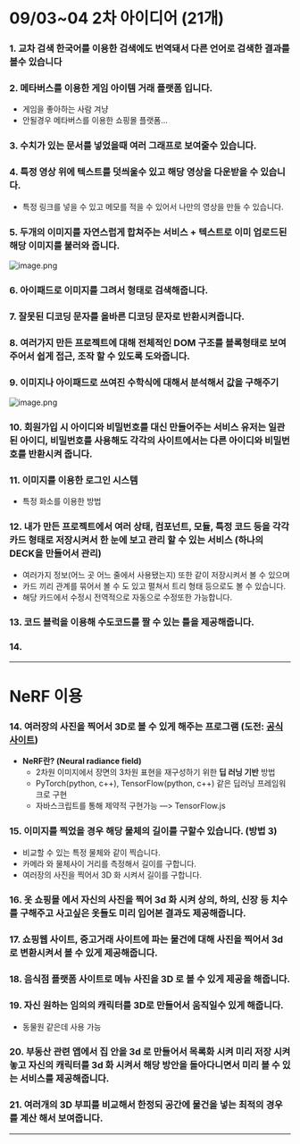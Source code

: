 # 09/03~04 2차 아이디어 (21개)

### 1. 교차 검색 한국어를 이용한 검색에도 번역돼서 다른 언어로 검색한 결과를 볼수 있습니다

### 2. 메타버스를 이용한 게임 아이템 거래 플랫폼 입니다.

- 게임을 좋아하는 사람 겨냥
- 안될경우 메타버스를 이용한 쇼핑몰 플랫폼…

### 3. 수치가 있는 문서를 넣었을때 여러 그래프로 보여줄수 있습니다.

### 4. 특정 영상 위에 텍스트를 덧씌울수 있고 해당 영상을 다운받을 수 있습니다.

- 특정 링크를 넣을 수 있고 메모를 적을 수 있어서 나만의 영상을 만들 수 있습니다.

### 5. 두개의 이미지를 자연스럽게 합쳐주는 서비스 + 텍스트로 이미 업로드된 해당 이미지를 불러와 줍니다.

![image.png](09%2003~04%202%E1%84%8E%E1%85%A1%20%E1%84%8B%E1%85%A1%E1%84%8B%E1%85%B5%E1%84%83%E1%85%B5%E1%84%8B%E1%85%A5%20(21%E1%84%80%E1%85%A2)%20e40c1382008e4d6584584702d7789916/image.png)

### 6. 아이패드로 이미지를 그려서 형태로 검색해줍니다.

### 7. 잘못된 디코딩 문자를 올바른 디코딩 문자로 반환시켜줍니다.

### 8. 여러가지 만든 프로젝트에 대해 전체적인 DOM 구조를 블록형태로 보여주어서 쉽게 접근, 조작 할 수 있도록 도와줍니다.

### 9.  이미지나 아이패드로 쓰여진 수학식에 대해서 분석해서 값을 구해주기

![image.png](09%2003~04%202%E1%84%8E%E1%85%A1%20%E1%84%8B%E1%85%A1%E1%84%8B%E1%85%B5%E1%84%83%E1%85%B5%E1%84%8B%E1%85%A5%20(21%E1%84%80%E1%85%A2)%20e40c1382008e4d6584584702d7789916/image%201.png)

### 10. 회원가입 시 아이디와 비밀번호를 대신 만들어주는 서비스 유저는 일관된 아이디, 비밀번호를 사용해도 각각의 사이트에서는 다른 아이디와 비밀번호를 반환시켜 줍니다.

### 11. 이미지를 이용한 로그인 시스템

- 특정 화소를 이용한 방법

### 12.  내가 만든 프로젝트에서 여러 상태, 컴포넌트,  모듈, 특정 코드 등을 각각 카드 형태로 저장시켜서 한 눈에 보고 관리 할  수 있는 서비스 (하나의 DECK을 만들어서 관리)

- 여러가지 정보(어느 곳 어느 줄에서 사용됐는지) 또한 같이 저장시켜서 볼 수 있으며
- 카드 끼리 관계를 묶어서 볼 수 도 있고 펼쳐서 트리 형태 등으로도 볼 수 있습니다.
- 해당 카드에서 수정시 전역적으로 자동으로 수정또한 가능합니다.

### 13. 코드 블럭을 이용해 수도코드를 짤 수 있는 틀을 제공해줍니다.

### 14.

---

# NeRF 이용

### 14. 여러장의 사진을 찍어서 3D로 볼 수 있게 해주는 프로그램 (도전: [공식사이트](https://www.matthewtancik.com/nerf))

- **NeRF란? (Neural radiance field)**
    - 2차원 이미지에서 장면의 3차원 표현을 재구성하기 위한 **딥 러닝 기반** 방법
    - PyTorch(python, c++), TensorFlow(python, c++) 같은 딥러닝 프레임워크로 구현
    - 자바스크립트를 통해 제약적 구현가능 —> TensorFlow.js

### 15. 이미지를 찍었을 경우 해당 물체의 길이를 구할수 있습니다. (방법 3)

- 비교할 수 있는 특정 물체와 같이 찍습니다.
- 카메라 와 물체사이 거리를 측정해서 길이를 구합니다.
- 여러장의 사진을 찍어서 3D 화 시켜서 길이를 구합니다.

### 16. 옷 쇼핑몰 에서 자신의 사진을 찍어 3d 화 시켜  상의, 하의, 신장 등 치수를 구해주고 사고싶은 옷들도 미리 입어본 결과도 제공해줍니다.

### 17. 쇼핑웹 사이트, 중고거래 사이트에 파는 물건에 대해 사진을 찍어서 3d로 변환시켜서 볼 수 있게 제공해줍니다.

### 18. 음식점 플랫폼 사이트로 메뉴 사진을 3D 로 볼 수 있게 제공을 해줍니다.

### 19. 자신 원하는 임의의 캐릭터를 3D로 만들어서 움직일수 있게 해줍니다.

- 동물원 같은데 사용 가능

### 20. 부동산 관련 앱에서 집 안을 3d 로 만들어서 목록화 시켜 미리 저장 시켜놓고 자신의 캐릭터를 3d 화 시켜서 해당 방안을 돌아다니면서 미리 볼 수 있는 서비스를 제공해줍니다.

### 21. 여러개의 3D 부피를 비교해서 한정되 공간에 물건을 넣는 최적의 경우를 계산 해서 보여줍니다.

---